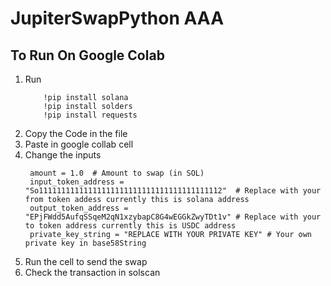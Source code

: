 # JupiterSwapPython AAA
## To Run On Google Colab
1. Run
   ```
       !pip install solana
       !pip install solders
       !pip install requests
    ```
2. Copy the Code in the file
3. Paste in google collab cell
4. Change the inputs
   ```
    amount = 1.0  # Amount to swap (in SOL)
    input_token_address = "So11111111111111111111111111111111111111112"  # Replace with your from token addess currently this is solana address
    output_token_address = "EPjFWdd5AufqSSqeM2qN1xzybapC8G4wEGGkZwyTDt1v" # Replace with your to token address currently this is USDC address
    private_key_string = "REPLACE WITH YOUR PRIVATE KEY" # Your own private key in base58String
   ```
5. Run the cell to send the swap
6. Check the transaction in solscan
